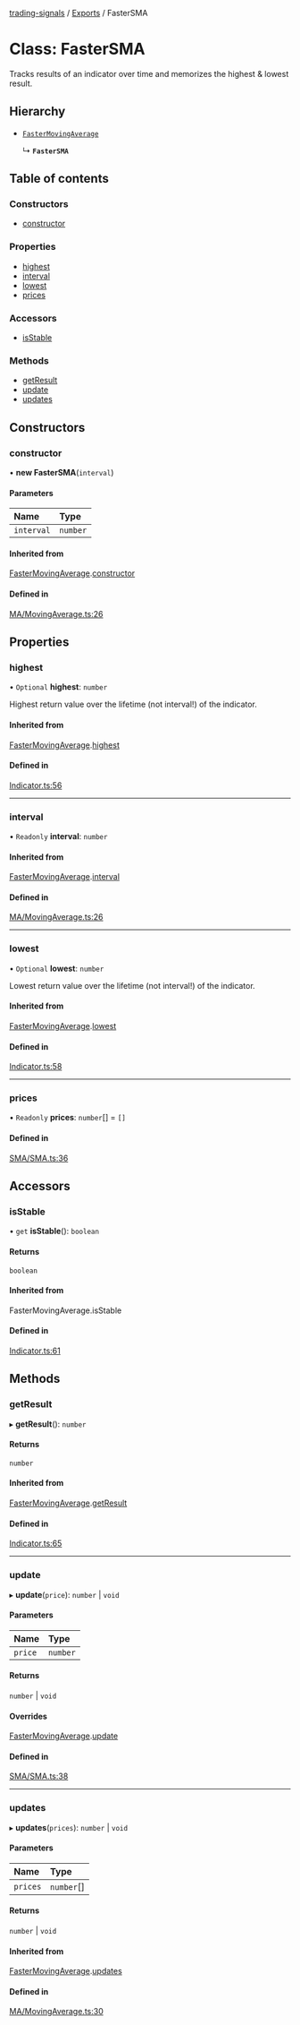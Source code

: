 [trading-signals](../README.md) / [Exports](../modules.md) / FasterSMA

# Class: FasterSMA

Tracks results of an indicator over time and memorizes the highest & lowest result.

## Hierarchy

- [`FasterMovingAverage`](FasterMovingAverage.md)

  ↳ **`FasterSMA`**

## Table of contents

### Constructors

- [constructor](FasterSMA.md#constructor)

### Properties

- [highest](FasterSMA.md#highest)
- [interval](FasterSMA.md#interval)
- [lowest](FasterSMA.md#lowest)
- [prices](FasterSMA.md#prices)

### Accessors

- [isStable](FasterSMA.md#isstable)

### Methods

- [getResult](FasterSMA.md#getresult)
- [update](FasterSMA.md#update)
- [updates](FasterSMA.md#updates)

## Constructors

### constructor

• **new FasterSMA**(`interval`)

#### Parameters

| Name       | Type     |
| :--------- | :------- |
| `interval` | `number` |

#### Inherited from

[FasterMovingAverage](FasterMovingAverage.md).[constructor](FasterMovingAverage.md#constructor)

#### Defined in

[MA/MovingAverage.ts:26](https://github.com/bennycode/trading-signals/blob/53d8192/src/MA/MovingAverage.ts#L26)

## Properties

### highest

• `Optional` **highest**: `number`

Highest return value over the lifetime (not interval!) of the indicator.

#### Inherited from

[FasterMovingAverage](FasterMovingAverage.md).[highest](FasterMovingAverage.md#highest)

#### Defined in

[Indicator.ts:56](https://github.com/bennycode/trading-signals/blob/53d8192/src/Indicator.ts#L56)

---

### interval

• `Readonly` **interval**: `number`

#### Inherited from

[FasterMovingAverage](FasterMovingAverage.md).[interval](FasterMovingAverage.md#interval)

#### Defined in

[MA/MovingAverage.ts:26](https://github.com/bennycode/trading-signals/blob/53d8192/src/MA/MovingAverage.ts#L26)

---

### lowest

• `Optional` **lowest**: `number`

Lowest return value over the lifetime (not interval!) of the indicator.

#### Inherited from

[FasterMovingAverage](FasterMovingAverage.md).[lowest](FasterMovingAverage.md#lowest)

#### Defined in

[Indicator.ts:58](https://github.com/bennycode/trading-signals/blob/53d8192/src/Indicator.ts#L58)

---

### prices

• `Readonly` **prices**: `number`[] = `[]`

#### Defined in

[SMA/SMA.ts:36](https://github.com/bennycode/trading-signals/blob/53d8192/src/SMA/SMA.ts#L36)

## Accessors

### isStable

• `get` **isStable**(): `boolean`

#### Returns

`boolean`

#### Inherited from

FasterMovingAverage.isStable

#### Defined in

[Indicator.ts:61](https://github.com/bennycode/trading-signals/blob/53d8192/src/Indicator.ts#L61)

## Methods

### getResult

▸ **getResult**(): `number`

#### Returns

`number`

#### Inherited from

[FasterMovingAverage](FasterMovingAverage.md).[getResult](FasterMovingAverage.md#getresult)

#### Defined in

[Indicator.ts:65](https://github.com/bennycode/trading-signals/blob/53d8192/src/Indicator.ts#L65)

---

### update

▸ **update**(`price`): `number` \| `void`

#### Parameters

| Name    | Type     |
| :------ | :------- |
| `price` | `number` |

#### Returns

`number` \| `void`

#### Overrides

[FasterMovingAverage](FasterMovingAverage.md).[update](FasterMovingAverage.md#update)

#### Defined in

[SMA/SMA.ts:38](https://github.com/bennycode/trading-signals/blob/53d8192/src/SMA/SMA.ts#L38)

---

### updates

▸ **updates**(`prices`): `number` \| `void`

#### Parameters

| Name     | Type       |
| :------- | :--------- |
| `prices` | `number`[] |

#### Returns

`number` \| `void`

#### Inherited from

[FasterMovingAverage](FasterMovingAverage.md).[updates](FasterMovingAverage.md#updates)

#### Defined in

[MA/MovingAverage.ts:30](https://github.com/bennycode/trading-signals/blob/53d8192/src/MA/MovingAverage.ts#L30)
